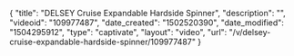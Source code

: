 {
    "title": "DELSEY Cruise Expandable Hardside Spinner",
    "description": "",
    "videoid": "109977487",
    "date_created": "1502520390",
    "date_modified": "1504295912",
    "type": "captivate",
    "layout": "video",
    "url": "\/v\/delsey-cruise-expandable-hardside-spinner\/109977487"
}